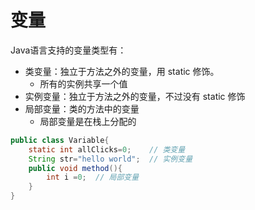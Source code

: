 # 变量

Java语言支持的变量类型有：

- 类变量：独立于方法之外的变量，用 static 修饰。
  - 所有的实例共享一个值
- 实例变量：独立于方法之外的变量，不过没有 static 修饰
- 局部变量：类的方法中的变量
  - 局部变量是在栈上分配的

```java
public class Variable{
    static int allClicks=0;    // 类变量
    String str="hello world";  // 实例变量
    public void method(){
        int i =0;  // 局部变量
    }
}
```

